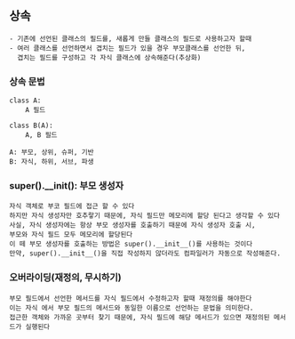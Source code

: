 ## 상속
    - 기존에 선언된 클래스의 필드를, 새롭게 만들 클래스의 필드로 사용하고자 할때
    - 여러 클래스를 선언하면서 겹치는 필드가 있을 경우 부모클래스를 선언한 뒤,
      겹치는 필드를 구성하고 각 자식 클래스에 상속해준다(추상화)

### 상속 문법
    class A:
        A 필드

    class B(A):
        A, B 필드

    A: 부모, 상위, 슈퍼, 기반
    B: 자식, 하위, 서브, 파생

### super().__init(): 부모 생성자
    자식 객체로 부코 필드에 접근 할 수 있다
    하지만 자식 생성자만 호추랗기 때문에, 자식 필드만 메모리에 할당 된다고 생각할 수 있다
    사실, 자식 생성자에는 항상 부모 생성자를 호출하기 때문에 자식 생성자 호출 시,
    부모와 자식 필드 모두 메모리에 할당된다
    이 떼 부모 생성자를 호출하는 방법은 super().__init__()를 사용하는 것이다
    만약, super().__init__()을 직접 작성하지 않더라도 컴파일러가 자동으로 작성해준다.

### 오버라이딩(재정의, 무시하기)
    부모 필드에서 선언한 메서드를 자식 필드에서 수정하고자 할때 재정의를 해야한다
    이는 자식 에서 부모 필드의 메서드와 동일한 이름으로 선언하는 문법을 의미한다.
    접근한 객체와 가까운 곳부터 찾기 때문에, 자식 필드에 해당 메서드가 있으면 재정의된 메서드가 실행된다